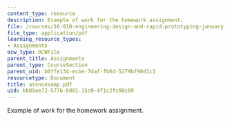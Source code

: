 ```yaml
---
content_type: resource
description: Example of work for the homework assignment.
file: /courses/16-810-engineering-design-and-rapid-prototyping-january-iap-2007/bb85ee725776b80115c04f1c2fc08c09_assncexamp.pdf
file_type: application/pdf
learning_resource_types:
- Assignments
ocw_type: OCWFile
parent_title: Assignments
parent_type: CourseSection
parent_uid: b0ffe134-ecbe-7daf-fb6d-5279bf90d1c1
resourcetype: Document
title: assncexamp.pdf
uid: bb85ee72-5776-b801-15c0-4f1c2fc08c09
---
```

Example of work for the homework assignment.

